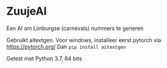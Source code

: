 # ZuujeAI
Een AI om Limburgse (carnevals) nummers te generen

Gebruikt aitextgen.
Voor windows, installeer eerst pytorch via https://pytorch.org/
Dan ```pip install aitextgen```

Getest met Python 3.7, 64 bits
